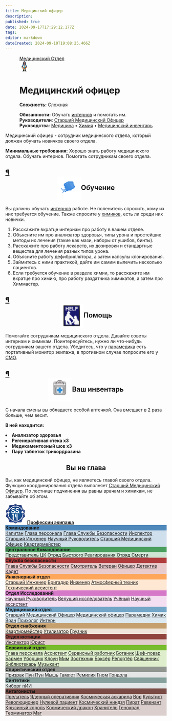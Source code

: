 ```yaml
---
title: Медицинский офицер
description: 
published: true
date: 2024-09-17T17:29:12.177Z
tags: 
editor: markdown
dateCreated: 2024-09-10T19:08:25.466Z
---
```


<div style="display: flex; justify-content: center;">
<div class="roles-passport med">
  <div class="title med "><a href="/roles">Медицинский Отдел</a></div>
  <div>
    <div><div><img src="/roles/med/medicalofficer.png"></div></div>
  <div><div>
    <h1>Медицинский офицер</h1>
    <p><strong>Сложность:</strong> Сложная</p>
    <strong>Обязанности:</strong> Обучать <a href="/roles/intern">интернов</a> и помогать им. <br>
    <b>Руководители</b>: <a href="/roles/chiefmedicalofficer">Старший Медицинский Офицер</a><br>
    <b>Руководства</b>: <a href="/guides/medicine">Медицина</a> • <a href="/guides/chemistry">Химия</a> • <a href="/guides/medicalequipment">Медицинский инвентарь
</a>
  </div></div>
  </div>
</div>
</div>

Медицинский офицер - сотрудник медицинского отдела, который должен обучать новичков своего отдела.

**Минимальные требования:** Хорошо знать работу медицинского отдела. Обучать интернов. Помогать сотрудникам своего отдела.

<h2  id="обучение" class="toc-header"><a href="#обучение" class="toc-anchor">¶</a> <center><span id="ШапкаХирурга" class="mw-headline"><span class="sprite"><a href="/ШапкаХирурга.png" class="image is-asset-link"><img alt="помощь.png" src="/roles/med/шапкахирурга.png" align="center" decoding="async" width="" height="74" data-file-width="32" data-file-height="32"></a></span>Обучение</span></center></h2>

Вы должны обучать <a href="/roles/intern">интернов</a> работе. Не поленитесь спросить, кому из них требуется обучение. Также спросите у <a href="/roles/chemist"> химиков</a>, есть ли среди них новички.
1. Расскажите вкратце интернам про работу в вашем отделе.
2. Объясните им про анализатор здоровья, типы урона и простейшие методы их лечения (такие как мази, наборы от ушибов, бинты).
3. Расскажите про работу лекарств, их дозировки и стандартные вещества для лечения разных типов урона.
4. Объясните работу дефибриллятора, а затем капсулы клонирования.
5. Займитесь с ними практикой, дайте им самим вылечить несколько пациентов.
6. Если требуется обучение в разделе химии, то расскажите им вкратце про химию, про работу раздатчика химикатов, а затем про Химмастер.

<h2 id="помощь" class="toc-header"><a href="#помощь" class="toc-anchor">¶</a> <center><span id="помощь" class="mw-headline"><span class="sprite"><a href="/помощь.png" class="image is-asset-link"><img alt="помощь.png" src="/roles/med/помощь.png" align="center" decoding="async" width="" height="74" data-file-width="32" data-file-height="32"></a></span>Помощь</span></center></h2>

Помогайте сотрудникам медицинского отдела. Давайте советы интернам и химикам. Поинтересуйтесь, нужно ли что-нибудь сотрудникам вашего отдела. Убедитесь, что у <a href="/roles/paramedic" title="Парамедик">парамедика</a> есть портативный монитор экипажа, в противном случае попросите его у <a href="/roles/chiefmedicalofficer" title="Старший Медицинский Офицер">СМО</a>.

<h2 id="ваш-инвентарь" class="toc-header"><a href="#ваш-инвентарь" class="toc-anchor">¶</a> <center><center><span id="помощь" class="mw-headline"><span class="sprite"><a href="/аптечка_первой_помощи.png" class="image is-asset-link"><img alt="аптечка_первой_помощи.png" src="/roles/med/аптечка_первой_помощи.png" align="center" decoding="async" width="" height="74" data-file-width="32" data-file-height="32"></a></span>Ваш инвентарь</span></center></center></h2>

С начала смены вы обладаете особой аптечкой. Она вмещает в 2 раза больше, чем весит.

**В ней находится:**
<p></p>
<li><strong> Анализатор здоровья</strong></li>
<li><strong> Регенеративная стека х3</strong></li>
<li><strong> Медикаментозный шов х3</strong></li>
<li><strong> Пару таблеток трикордразина</strong></li>

<h2 id="вы-не-глава" class="toc-header"><a href="#вы-не-глава" class="toc-anchor"></a> <center> Вы не глава</center></h2>
<p>Вы, как медицинский офицер, не являетесь главой своего отдела. Функцию координирования отдела выполняет <a href="/roles/chiefmedicalofficer">Старший Медицинский Офицер</a>. По лестнице подчинения вы равны врачам и химикам, не забывайте об этом.
</p>
<p></p>
<div class="table"></div>
<div><div class="roles-table">
    <div class="title">
      <img src="/main_page_icons/ss14_mini_logo.png" alt="Профессии экипажа">
      <a href="/roles"><strong>Профессии экипажа</strong></a>
    </div>
    <div class="wrapper">
      <div class="dep-wrapper" style="background:rgb(25, 100, 165, 0.2);">
        <div class="dep-title" style="background:rgb(25, 100, 165, 0.7);">
          <strong>Командование</strong>
        </div>
        <div class="roles" id="com">
          <a href="/roles/captain">Капитан</a>
          <a href="/roles/headofpersonnel">Глава персонала</a>
          <a href="/roles/headofsecurity">Глава Службы Безопасности</a>
          <a href="/roles/inspector">Инспектор</a>
          <a href="/roles/chiefengineer">Старший Инженер</a>
          <a href="/roles/researchdirector">Научный Руководитель</a>
          <a href="/roles/chiefmedicalofficer">Старший Медицинский Офицер</a>
          <a href="/roles/quartermaster">Квартирмейстер</a>
        </div>
      </div>
      <div class="dep-wrapper" style="background:rgb(20, 130, 45, 0.2);">
        <div class="dep-title" style="background:rgb(20, 130, 45, 0.7);">
          <strong>Центральное Командование</strong>
        </div>
        <div class="roles" id="cencom">
          <a href="/roles/representativeofcc">Представитель ЦК</a>
          <a href="/roles/emergencyresponseteam">Отряд Быстрого Реагирования</a>
          <a href="/roles/deathsquad">Отряд Смерти</a>
        </div>
      </div>
      <div class="dep-wrapper" style="background:rgb(155, 0, 0, 0.2);">
        <div class="dep-title" style="background:rgb(155, 0, 0, 0.7);">
          <strong>Служба безопасности</strong>
        </div>
        <div class="roles" id="sec">
          <a href="/roles/headofsecurity">Глава Службы Безопасности</a>
          <a href="/roles/warden">Смотритель</a>
          <a href="/roles/veteran">Ветеран</a>
          <a href="/roles/officer">Офицер</a>
          <a href="/roles/detective">Детектив</a>
          <a href="/roles/cadet">Кадет</a>
        </div>
      </div>
      <div class="dep-wrapper" style="background:rgb(255, 140, 40, 0.2);">
        <div class="dep-title" style="background:rgb(255, 140, 40, 0.7);">
          <strong>Инженерный отдел</strong>
        </div>
        <div class="roles" id="eng">
          <a href="/roles/chiefengineer">Старший Инженер</a>
          <a href="/roles/brigadier">Бригадир</a>
          <a href="/roles/engineer">Инженер</a>
          <a href="/roles/atmospherictechnician">Атмосферный техник</a>
          <a href="/roles/technicalassistant">Технический ассистент</a>
        </div>
      </div>
      <div class="dep-wrapper" style="background:rgb(205, 95, 190, 0.2);">
        <div class="dep-title" style="background:rgb(205, 95, 190, 0.8);">
          <strong>Отдел Исследований</strong>
        </div>
        <div class="roles" id="rnd">
          <a href="/roles/researchdirector">Научный Руководитель</a>
          <a href="/roles/leadresearcher">Ведущий исследователь</a>
          <a href="/roles/scientist">Учёный</a>
          <a href="/roles/researchassistant">Научный ассистент</a>
        </div>
      </div>
      <div class="dep-wrapper" style="background:rgb(90, 150, 190, 0.2);">
        <div class="dep-title" style="background:rgb(90, 150, 190, 0.8);;">
          <strong>Медицинский отдел</strong>
        </div>
        <div class="roles" id="med">
          <a href="/roles/chiefmedicalofficer">Старший Медицинский Офицер</a>
          <a href="/roles/medicalofficer">Медицинский офицер</a>
          <a href="/roles/paramedic">Парамедик</a>
          <a href="/roles/chemist">Химик</a>
          <a href="/roles/doctor">Врач</a>
          <a href="/roles/psychologist">Психолог</a>
          <a href="/roles/intern">Интерн</a>
        </div>
      </div>
      <div class="dep-wrapper" style="background:rgb(180, 130, 65, 0.2);">
        <div class="dep-title" style="background:rgb(180, 130, 65, 0.7);">
          <strong>Отдел снабжения</strong>
        </div>
        <div class="roles" id="sup">
          <a href="/roles/quartermaster">Квартирмейстер</a>
         <!-- <a href="/roles/hunter">Охотник</a>-->
          <a href="/roles/utilizer">Утилизатор</a>
          <a href="/roles/loader">Грузчик</a>
        </div>
      </div>
      <div class="dep-wrapper" style="background:rgb(110, 10, 0, 0.2);">
        <div class="dep-title" style="background:rgb(110, 10, 0, 0.7);">
          <strong>Отдел юстиции</strong>
        </div>
        <div class="roles">
          <a href="/roles/inspector">Инспектор</a>
          <a href="/roles/lawyer">Юрист</a>
        </div>
      </div>
      <div class="dep-wrapper" style="background:rgb(95, 175, 5, 0.2);">
        <div class="dep-title" style="background:rgb(95, 175, 5, 0.8);">
          <strong>Сервисный отдел</strong>
        </div>
        <div class="roles" id="ser">
          <a href="/roles/headofpersonnel">Глава персонала</a>
          <a href="/roles/assistant">Ассистент</a>
          <a href="/roles/serviceworker">Сервисный работник</a>
          <a href="/roles/botanist">Ботаник</a>
          <a href="/roles/chef">Шеф-повар</a>
          <a href="/roles/barman">Бармен</a>
          <a href="/roles/janitor">Уборщик</a>
          <a href="/roles/clown">Клоун</a>
          <a href="/roles/mime">Мим</a>
          <a href="/roles/zootechnik">Зоотехник</a>
          <a href="/roles/boxer">Боксёр</a>
          <a href="/roles/reporter">Репортёр</a>
          <a href="/roles/priest">Священник</a>
          <a href="/roles/librarian">Библиотекарь</a>
          <a href="/roles/musician">Музыкант</a>
        </div>
      </div>
      <div class="dep-wrapper" style="background:rgb(125, 130, 125, 0.2);">
        <div class="dep-title" style="background:rgb(125, 130, 125, 0.8);">
          <strong>Спиритический отдел</strong>
        </div>
        <div class="roles" id="ghost">
          <a href="/roles/ghost">Призрак</a>
          <a href="/roles/punpun">Пун Пун</a>
          <a href="/roles/mouse">Мышь</a>
          <a href="/roles/hamlet">Гамлет</a>
          <a href="/roles/remilia">Ремилия</a>
          <a href="/roles/gnome"> Гном</a>
          <a href="/roles/gondola"> Гондола</a>
        </div>
      </div>
      <div class="dep-wrapper" style="background:rgb(112, 144, 138, 0.2);">
        <div class="dep-title" style="background:rgb(112, 144, 138, 0.8);">
          <strong>Синтетики</strong>
        </div>
        <div class="roles" id="syn">
          <a href="/roles/cyborgs">Киборг</a>
          <a href="/roles/personalai">пИИ</a>
          <!--<a href="/roles/maintenancedrone">Дрон техобслуживания</a>-->
        </div>
      </div>
      <div class="dep-wrapper" style="background:rgb(80, 20, 10, 0.2);">
        <div class="dep-title" style="background:rgb(80, 20, 10, 0.7);">
          <strong>Антагонисты</strong>
        </div>
        <div class="roles" id="ant">
          <a href="/roles/traitor">Предатель</a>
          <a href="/roles/nuclearoperative">Ядерный оперативник</a>
          <a href="/roles/corticalBorer">Космическая аскарида</a>
          <a href="/roles/thief">Вор</a>
          <a href="/roles/cultist">Культист</a>
          <a href="/roles/revolution">Революционер</a>
          <a href="/roles/patientzero">Нулевой пациент</a>
          <a href="/roles/spaceninja">Космический ниндзя</a>
          <a href="/roles/pirate">Пират</a>
          <a href="/roles/revenant">Ревенант</a>
          <a href="/roles/ratking">Крысиный король</a>
          <a href="/roles/spacedragon">Космический дракон</a>
          <a href="/roles/guardian">Хранитель</a>
          <a href="/roles/genestealer">Генокрад</a>
          <a href="/roles/terminator">Терминатор</a>
          <a href="/roles/wizard">Маг</a>
        </div>
      </div>
    </div>
</div>
</div>
